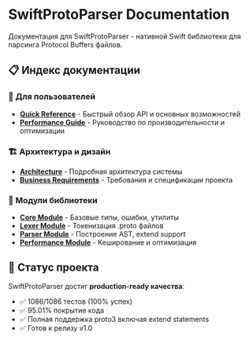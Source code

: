 # SwiftProtoParser Documentation

Документация для SwiftProtoParser - нативной Swift библиотеки для парсинга Protocol Buffers файлов.

## 📋 Индекс документации

### 🚀 Для пользователей
- **[Quick Reference](QUICK_REFERENCE.md)** - Быстрый обзор API и основных возможностей
- **[Performance Guide](PERFORMANCE_GUIDE.md)** - Руководство по производительности и оптимизации

### 🏗️ Архитектура и дизайн
- **[Architecture](ARCHITECTURE.md)** - Подробная архитектура системы
- **[Business Requirements](BUSINESS_REQUIREMENTS.md)** - Требования и спецификации проекта

### 🔧 Модули библиотеки
- **[Core Module](modules/CORE_MODULE.md)** - Базовые типы, ошибки, утилиты
- **[Lexer Module](modules/LEXER_MODULE.md)** - Токенизация .proto файлов
- **[Parser Module](modules/PARSER_MODULE.md)** - Построение AST, extend support
- **[Performance Module](modules/PERFORMANCE_MODULE.md)** - Кеширование и оптимизация

## 🎯 Статус проекта

SwiftProtoParser достиг **production-ready качества**:
- ✅ 1086/1086 тестов (100% успех)
- ✅ 95.01% покрытие кода
- ✅ Полная поддержка proto3 включая extend statements
- ✅ Готов к релизу v1.0

